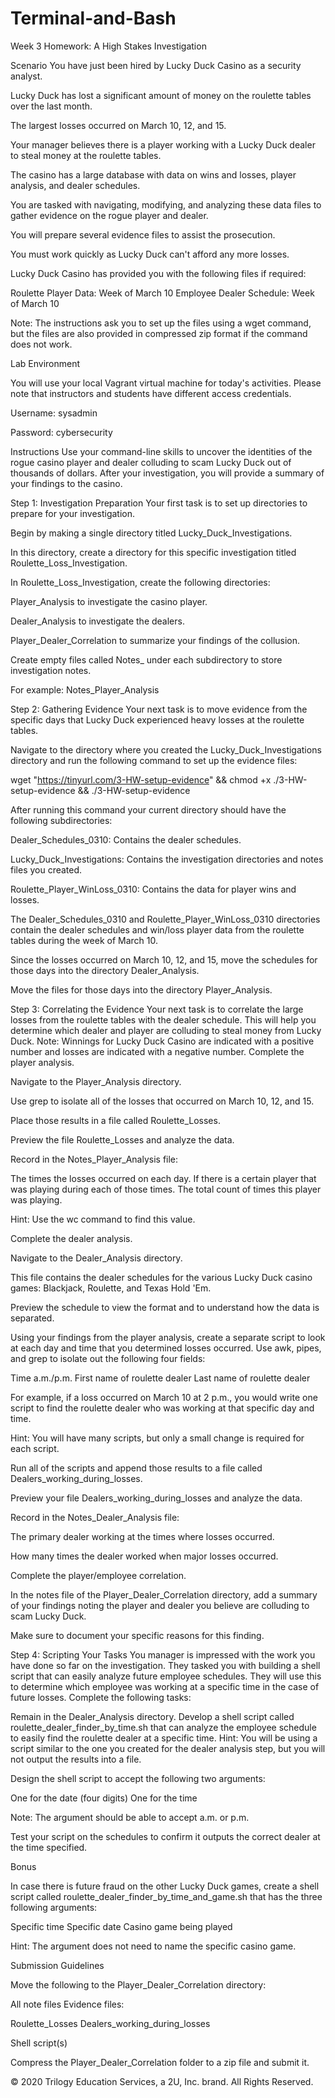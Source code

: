 # Terminal-and-Bash

Week 3 Homework: A High Stakes Investigation

Scenario
You have just been hired by Lucky Duck Casino as a security analyst.


Lucky Duck has lost a significant amount of money on the roulette tables over the last month.


The largest losses occurred on March 10, 12, and 15.


Your manager believes there is a player working with a Lucky Duck dealer to steal money at the roulette tables.


The casino has a large database with data on wins and losses, player analysis, and dealer schedules.


You are tasked with navigating, modifying, and analyzing these data files to gather evidence on the rogue player and dealer.


You will prepare several evidence files to assist the prosecution.


You must work quickly as Lucky Duck can't afford any more losses.


Lucky Duck Casino has provided you with the following files if required:

Roulette Player Data: Week of March 10
Employee Dealer Schedule: Week of March 10

Note: The instructions ask you to set up the files using a wget command, but the files are also provided in compressed zip format if the command does not work.

Lab Environment

You will use your local Vagrant virtual machine for today's activities. Please note that instructors and students have different access credentials.

Username: sysadmin

Password: cybersecurity





Instructions
Use your command-line skills to uncover the identities of the rogue casino player and dealer colluding to scam Lucky Duck out of thousands of dollars.
After your investigation, you will provide a summary of your findings to the casino.

Step 1: Investigation Preparation
Your first task is to set up directories to prepare for your investigation.


Begin by making a single directory titled Lucky_Duck_Investigations.


In this directory, create a directory for this specific investigation titled Roulette_Loss_Investigation.


In Roulette_Loss_Investigation, create the following directories:


Player_Analysis to investigate the casino player.

Dealer_Analysis to investigate the dealers.

Player_Dealer_Correlation to summarize your findings of the collusion.



Create empty files called Notes_<Directory Name> under each subdirectory to store investigation notes.

For example: Notes_Player_Analysis





Step 2: Gathering Evidence
Your next task is to move evidence from the specific days that Lucky Duck experienced heavy losses at the roulette tables.


Navigate to the directory where you created the Lucky_Duck_Investigations directory and run the following command to set up the evidence files:

wget "https://tinyurl.com/3-HW-setup-evidence" && chmod +x ./3-HW-setup-evidence && ./3-HW-setup-evidence

After running this command your current directory should have the following subdirectories:


Dealer_Schedules_0310: Contains the dealer schedules.

Lucky_Duck_Investigations: Contains the investigation directories and notes files you created.

Roulette_Player_WinLoss_0310: Contains the data for player wins and losses.



The Dealer_Schedules_0310 and Roulette_Player_WinLoss_0310 directories contain the dealer schedules and win/loss player data from the roulette tables during the week of March 10.


Since the losses occurred on March 10, 12, and 15, move the schedules for those days into the directory Dealer_Analysis.


Move the files for those days into the directory Player_Analysis.





Step 3: Correlating the Evidence
Your next task is to correlate the large losses from the roulette tables with the dealer schedule. This will help you determine which dealer and player are colluding to steal money from Lucky Duck.
Note: Winnings for Lucky Duck Casino are indicated with a positive number and losses are indicated with a negative number.
Complete the player analysis.


Navigate to the Player_Analysis directory.


Use grep to isolate all of the losses that occurred on March 10, 12, and 15.


Place those results in a file called Roulette_Losses.


Preview the file Roulette_Losses and analyze the data.


Record in the Notes_Player_Analysis file:

The times the losses occurred on each day.
If there is a certain player that was playing during each of those times.
The total count of times this player was playing.


Hint: Use the wc command to find this value.







Complete the dealer analysis.


Navigate to the Dealer_Analysis directory.


This file contains the dealer schedules for the various Lucky Duck casino games: Blackjack, Roulette, and Texas Hold 'Em.

Preview the schedule to view the format and to understand how the data is separated.



Using your findings from the player analysis, create a separate script to look at each day and time that you determined losses occurred. Use awk, pipes, and grep to isolate out the following four fields:

Time
a.m./p.m.
First name of roulette dealer
Last name of roulette dealer

For example, if a loss occurred on March 10 at 2 p.m., you would write one script to find the roulette dealer who was working at that specific day and time.


Hint: You will have many scripts, but only a small change is required for each script.



Run all of the scripts and append those results to a file called Dealers_working_during_losses.


Preview your file Dealers_working_during_losses and analyze the data.


Record in the Notes_Dealer_Analysis file:


The primary dealer working at the times where losses occurred.


How many times the dealer worked when major losses occurred.






Complete the player/employee correlation.


In the notes file of the Player_Dealer_Correlation directory, add a summary of your findings noting the player and dealer you believe are colluding to scam Lucky Duck.


Make sure to document your specific reasons for this finding.





Step 4: Scripting Your Tasks
You manager is impressed with the work you have done so far on the investigation.
They tasked you with building a shell script that can easily analyze future employee schedules. They will use this to determine which employee was working at a specific time in the case of future losses.
Complete the following tasks:


Remain in the Dealer_Analysis directory.  Develop a shell script called roulette_dealer_finder_by_time.sh that can analyze the employee schedule to easily find the roulette dealer at a specific time.
Hint: You will be using a script similar to the one you created for the dealer analysis step, but you will not output the results into a file.

Design the shell script to accept the following two arguments:

One for the date (four digits)
One for the time



Note: The argument should be able to accept a.m. or p.m.


Test your script on the schedules to confirm it outputs the correct dealer at the time specified.



Bonus


In case there is future fraud on the other Lucky Duck games, create a shell script called roulette_dealer_finder_by_time_and_game.sh that has the three following arguments:

Specific time
Specific date
Casino game being played

Hint: The argument does not need to name the specific casino game.



Submission Guidelines


Move the following to the Player_Dealer_Correlation directory:

All note files
Evidence files:

Roulette_Losses
Dealers_working_during_losses


Shell script(s)



Compress the Player_Dealer_Correlation folder to a zip file and submit it.



© 2020 Trilogy Education Services, a 2U, Inc. brand. All Rights Reserved.
